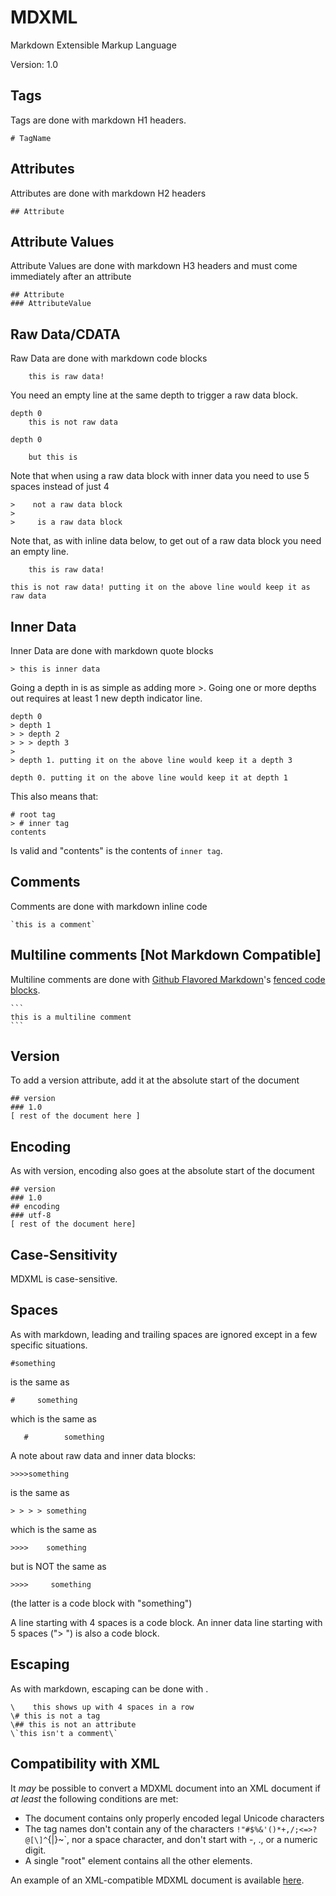 # MDXML
Markdown Extensible Markup Language

Version: 1.0

Tags
----

Tags are done with markdown H1 headers.

    # TagName

Attributes
----------

Attributes are done with markdown H2 headers

    ## Attribute

Attribute Values
----------------

Attribute Values are done with markdown H3 headers and must come immediately after an attribute

    ## Attribute
    ### AttributeValue

Raw Data/CDATA
--------------

Raw Data are done with markdown code blocks

        this is raw data!

You need an empty line at the same depth to trigger a raw data block.

    depth 0
        this is not raw data
    
    depth 0
    
        but this is

Note that when using a raw data block with inner data you need to use 5 spaces instead of just 4

    >    not a raw data block
    >
    >     is a raw data block

Note that, as with inline data below, to get out of a raw data block you need an empty line.

        this is raw data!
    
    this is not raw data! putting it on the above line would keep it as raw data

Inner Data
----------

Inner Data are done with markdown quote blocks

    > this is inner data

Going a depth in is as simple as adding more >. Going one or more depths out requires at least 1 new depth indicator line.

    depth 0
    > depth 1
    > > depth 2
    > > > depth 3
    >
    > depth 1. putting it on the above line would keep it a depth 3
    
    depth 0. putting it on the above line would keep it at depth 1

This also means that:

    # root tag
    > # inner tag
    contents

Is valid and "contents" is the contents of `inner tag`.

Comments
--------

Comments are done with markdown inline code

    `this is a comment`

Multiline comments [Not Markdown Compatible]
--------------------------------------------

Multiline comments are done with [Github Flavored Markdown](https://help.github.com/articles/github-flavored-markdown/)'s [fenced code blocks](https://help.github.com/articles/github-flavored-markdown/#fenced-code-blocks).

    ```
    this is a multiline comment
    ```

Version
-------

To add a version attribute, add it at the absolute start of the document

    ## version
    ### 1.0
    [ rest of the document here ]

Encoding
--------

As with version, encoding also goes at the absolute start of the document

    ## version
    ### 1.0
    ## encoding
    ### utf-8
    [ rest of the document here]

Case-Sensitivity
----------------

MDXML is case-sensitive.

Spaces
------

As with markdown, leading and trailing spaces are ignored except in a few specific situations.

    #something

is the same as

    #     something

which is the same as

       #        something

A note about raw data and inner data blocks:

    >>>>something

is the same as

    > > > > something

which is the same as

    >>>>    something

but is NOT the same as

    >>>>     something

(the latter is a code block with "something")

A line starting with 4 spaces is a code block. An inner data line starting with 5 spaces (">     ") is also a code block.

Escaping
--------

As with markdown, escaping can be done with \.

    \    this shows up with 4 spaces in a row
    \# this is not a tag
    \## this is not an attribute
    \`this isn't a comment\`

Compatibility with XML
----------------------

It *may* be possible to convert a MDXML document into an XML document if *at least* the following conditions are met:

- The document contains only properly encoded legal Unicode characters
- The tag names don't contain any of the characters `!"#$%&'()*+,/;<=>?@[\]^`{|}~`, nor a space character, and don't start with -, ., or a numeric digit.
- A single "root" element contains all the other elements.

An example of an XML-compatible MDXML document is available [here](/example.md).
